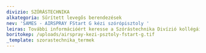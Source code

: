```yaml
---
divizio: SZÓRÁSTECHNIKA
alkategoria: Sűrített levegős berendezések
nev: 'SAMES - AIRSPRAY FStart G kézi szórópisztoly '
leiras: További információért keresse a Szórástechnika Divízió kollégáit
boritokep: /uploads/airspray-kezi-psztoly-fstart-g.tif
_template: szorastechnika_termek
---
```


